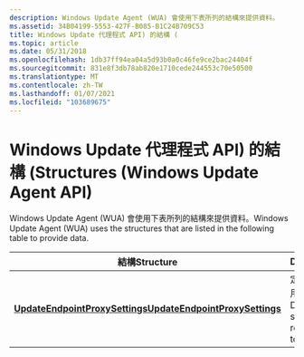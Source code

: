 ```yaml
---
description: Windows Update Agent (WUA) 會使用下表所列的結構來提供資料。
ms.assetid: 34B04199-5553-427F-B085-B1C24B709C53
title: Windows Update 代理程式 API) 的結構 (
ms.topic: article
ms.date: 05/31/2018
ms.openlocfilehash: 1db37ff94ea04a5d93b0a0c46fe9ce2bac24404f
ms.sourcegitcommit: 831e8f3db78ab820e1710cede244553c70e50500
ms.translationtype: MT
ms.contentlocale: zh-TW
ms.lasthandoff: 01/07/2021
ms.locfileid: "103689675"
---
```

# <a name="structures-windows-update-agent-api"></a><span data-ttu-id="9b52b-103">Windows Update 代理程式 API) 的結構 (</span><span class="sxs-lookup"><span data-stu-id="9b52b-103">Structures (Windows Update Agent API)</span></span>

<span data-ttu-id="9b52b-104">Windows Update Agent (WUA) 會使用下表所列的結構來提供資料。</span><span class="sxs-lookup"><span data-stu-id="9b52b-104">Windows Update Agent (WUA) uses the structures that are listed in the following table to provide data.</span></span>



| <span data-ttu-id="9b52b-105">結構</span><span class="sxs-lookup"><span data-stu-id="9b52b-105">Structure</span></span>                                                          | <span data-ttu-id="9b52b-106">Description</span><span class="sxs-lookup"><span data-stu-id="9b52b-106">Description</span></span>                                                        |
|--------------------------------------------------------------------|--------------------------------------------------------------------|
| [<span data-ttu-id="9b52b-107">**UpdateEndpointProxySettings**</span><span class="sxs-lookup"><span data-stu-id="9b52b-107">**UpdateEndpointProxySettings**</span></span>](updateendpointproxysettings.md) | <span data-ttu-id="9b52b-108">定義要求端點權杖時所使用的 proxy 設定。</span><span class="sxs-lookup"><span data-stu-id="9b52b-108">Defines the proxy settings used when requesting an endpoint token.</span></span> |



 

 

 



